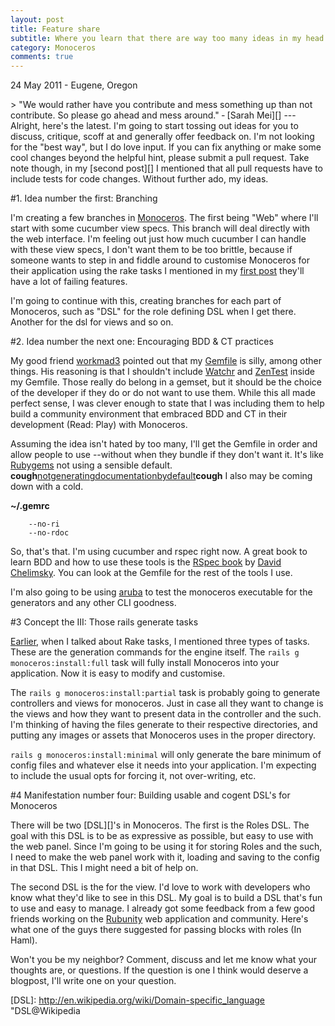 ```yaml
---
layout: post
title: Feature share
subtitle: Where you learn that there are way too many ideas in my head
category: Monoceros
comments: true
---
```


<p class="meta">24 May 2011 - Eugene, Oregon</p>
> "We would rather have you contribute and mess something up than not contribute. So please go ahead and mess around." &dash; [Sarah Mei][]
---
Alright, here's the latest. I'm going to start tossing out ideas for you to discuss, critique, scoff at and generally offer feedback on. I'm not looking for the "best way", but I do love input. If you can fix anything or make some cool changes beyond the helpful hint, please submit a pull request. Take note though, in my [second post][] I mentioned that all pull requests have to include tests for code changes. Without further ado, my ideas.

#1. Idea number the first: Branching

I'm creating a few branches in [Monoceros][]. The first being "Web" where I'll start with some cucumber view specs. This branch will deal directly with the web interface. I'm feeling out just how much cucumber I can handle with these view specs, I don't want them to be too brittle, because if someone wants to step in and fiddle around to customise Monoceros for their application using the rake tasks I mentioned in my [first post][] they'll have a lot of failing features.

I'm going to continue with this, creating branches for each part of Monoceros, such as "DSL" for the role defining DSL when I get there. Another for the dsl for views and so on.

#2. Idea number the next one: Encouraging BDD & CT practices

My good friend [workmad3][] pointed out that my [Gemfile][] is silly, among other things. His reasoning is that I shouldn't include [Watchr][] and [ZenTest][] inside my Gemfile. Those really do belong in a gemset, but it should be the choice of the developer if they do or do not want to use them. While this all made perfect sense, I was clever enough to state that I was including them to help build a community environment that embraced BDD and CT in their development (Read: Play) with Monoceros.

Assuming the idea isn't hated by too many, I'll get the Gemfile in order and allow people to use --without when they bundle if they don't want it. It's like [Rubygems][] not using a sensible default. **cough**[notgeneratingdocumentationbydefault][]**cough** I also may be coming down with a cold.

**~/.gemrc**

        --no-ri
        --no-rdoc

So, that's that. I'm using cucumber and rspec right now. A great book to learn BDD and how to use these tools is the [RSpec book][] by [David Chelimsky][]. You can look at the Gemfile for the rest of the tools I use.

I'm also going to be using [aruba][] to test the monoceros executable for the generators and any other CLI goodness.

#3 Concept the III: Those rails generate tasks

[Earlier][], when I talked about Rake tasks, I mentioned three types of tasks. These are the generation commands for the engine itself. The `rails g monoceros:install:full` task will fully install Monoceros into your application. Now it is easy to modify and customise.

The `rails g monoceros:install:partial` task is probably going to generate controllers and views for monoceros. Just in case all they want to change is the views and how they want to present data in the controller and the such. I'm thinking of having the files generate to their respective directories, and putting any images or assets that Monoceros uses in the proper directory.

`rails g monoceros:install:minimal` will only generate the bare minimum of config files and whatever else it needs into your application. I'm expecting to include the usual opts for forcing it, not over-writing, etc.

#4 Manifestation number four: Building usable and cogent DSL's for Monoceros

There will be two [DSL][]'s in Monoceros. The first is the Roles DSL. The goal with this DSL is to be as expressive as possible, but easy to use with the web panel. Since I'm going to be using it for storing Roles and the such, I need to make the web panel work with it, loading and saving to the config in that DSL. This I might need a bit of help on.

The second DSL is the for the view. I'd love to work with developers who know what they'd like to see in this DSL. My goal is to build a DSL that's fun to use and easy to manage. I already got some feedback from a few good friends working on the [Rubunity][] web application and community. Here's what one of the guys there suggested for passing blocks with roles (In Haml). <script src="https://gist.github.com/958822.js?file=show.html.haml"> </script>


Won't you be my neighbor? Comment, discuss and let me know what your thoughts are, or questions. If the question is one I think would deserve a blogpost, I'll write one on your question.

[Sarah Mei]: http://twitter.com/SarahMei "@SarahMei"
[Monoceros]: https://github.com/Spaceghost/Monoceros "Monoceros@Github"
[first post]: /Monoceros/2011/05/22/Monoceros-beginning.html#rake "Monoceros beginning - Rake tasks"
[second post]: /Monoceros/2011/05/23/A-confession.html#tests "A confession - Tests"
[workmad3]: https://github.com/workmad3 "Workmad3"
[Gemfile]: https://github.com/Spaceghost/Monoceros/blob/72f72f3eb8743685921c67c0cc17383c38029b74/Gemfile "Gemfile@Github"
[Watchr]: https://github.com/mynyml/watchr "Watchr@Github"
[ZenTest]: https://github.com/seattlerb/zentest "ZenTest@Github"
[Rubygems]: http://rubygems.org/
[notgeneratingdocumentationbydefault]: https://github.com/rubygems/rubygems/pull/42 "Pull request number 42"
[Rspec book]: http://pragprog.com/titles/achbd/the-rspec-book "The RSpec Book @ Pragprog"
[David Chelimsky]: https://github.com/dchelimsky "dchelimsky@Github"
[aruba]: https://github.com/cucumber/aruba "Aruba@Github"
[Earlier]: /Monoceros/2011/05/22/Monoceros-beginning.html#rake "Monoceros beginning - Rake tasks"
[Rubunity]: http://rubunity.com/ "Rubunity"
[DSL]: http://en.wikipedia.org/wiki/Domain-specific_language "DSL@Wikipedia


